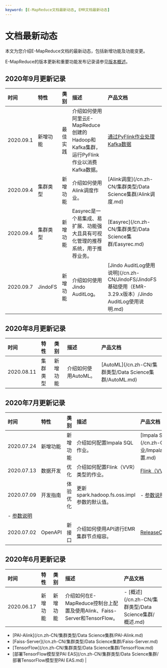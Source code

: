 ```yaml
---
keyword: [E-MapReduce文档最新动态, EMR文档最新动态]
---
```


# 文档最新动态

本文为您介绍E-MapReduce文档的最新动态，包括新增功能及功能变更。

E-MapReduce的版本更新和重要功能发布记录请参见[版本概述](/cn.zh-CN/发行版本/版本概述.md)。

## 2020年9月更新记录

|时间|特性|类别|描述|产品文档|
|:-|:-|:-|:-|:---|
|2020.09.1|新增功能|最佳实践|介绍如何使用阿里云E-MapReduce创建的Hadoop和Kafka集群，运行PyFlink作业以消费Kafka数据。|[通过PyFlink作业处理Kafka数据](/cn.zh-CN/最佳实践/数据开发/通过PyFlink作业处理Kafka数据.md)|
|2020.09.4|集群类型|新增功能|介绍如何使用Alink调度作业。|[Alink调度](/cn.zh-CN/集群类型/Data Science集群/Alink调度.md)|
|2020.09.4|集群类型|新增功能|Easyrec是一个易集成、易扩展、功能强大且具有可视化管理的推荐系统，用于推荐业务。|[Easyrec](/cn.zh-CN/集群类型/Data Science集群/Easyrec.md)|
|2020.09.7|JindoFS|新增功能|介绍如何使用Jindo AuditLog。|[Jindo AuditLog使用说明](/cn.zh-CN/JindoFS/JindoFS基础使用（EMR-3.29.x版本）/Jindo AuditLog使用说明.md)|

## 2020年8月更新记录

|时间|特性|类别|描述|产品文档|
|:-|:-|:-|:-|:---|
|2020.08.11|集群类型|新增功能|介绍如何使用AutoML。|[AutoML](/cn.zh-CN/集群类型/Data Science集群/AutoML.md)|

## 2020年7月更新记录

|时间|特性|类别|描述|产品文档|
|:-|:-|:-|:-|:---|
|2020.07.24|新增功能|新增功能|介绍如何配置Impala SQL作业。|[Impala SQL作业配置](/cn.zh-CN/数据开发/作业/Impala SQL作业配置.md)|
|2020.07.13|数据开发|优化|介绍如何配置Flink（VVR）类型的作业。|[Flink（VVR）作业配置](/cn.zh-CN/数据开发/作业/Flink（VVR）作业配置.md)|
|2020.07.09|开发指南|体验优化|更新spark.hadoop.fs.oss.impl参数的默认值。|-   [参数说明](/cn.zh-CN/开发指南/Spark/参数说明.md)
-   [参数说明](/cn.zh-CN/开发指南/Hadoop/参数说明.md) |
|2020.07.02|OpenAPI|新接口|介绍如何使用API进行EMR集群节点缩容。|[ReleaseClusterHostGroup](/cn.zh-CN/API参考/集群/ReleaseClusterHostGroup.md)|

## 2020年6月更新记录

|时间|特性|类别|描述|产品文档|
|:-|:-|:-|:-|:---|
|2020.06.17|新增功能|新增功能|介绍如何在E-MapReduce控制台上配置及使用Alink、Faiss-Server和TensorFlow。|-   [概述](/cn.zh-CN/集群类型/Data Science集群/概述.md)
-   [PAI-Alink](/cn.zh-CN/集群类型/Data Science集群/PAI-Alink.md)
-   [Faiss-Server](/cn.zh-CN/集群类型/Data Science集群/Faiss-Server.md)
-   [TensorFlow](/cn.zh-CN/集群类型/Data Science集群/TensorFlow.md)
-   [部署TensorFlow模型至PAI EAS](/cn.zh-CN/集群类型/Data Science集群/部署TensorFlow模型至PAI EAS.md) |

